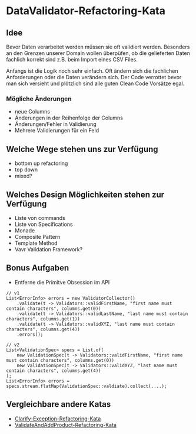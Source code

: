 # DataValidator-Refactoring-Kata

## Idee
Bevor Daten verarbeitet werden müssen sie oft validiert werden. Besonders an den Grenzen unserer Domain wollen überpüfen, ob die gelieferten Daten fachlich korrekt sind z.B. beim Import eines CSV Files.

Anfangs ist die Logik noch sehr einfach. Oft ändern sich die fachlichen Anforderungen oder die Daten verändern sich. Der Code verrottet bevor man sich versieht und plötzlich sind alle guten Clean Code Vorsätze egal. 

### Mögliche Änderungen
- neue Columns
- Änderungen in der Reihenfolge der Columns
- Änderungen/Fehler in Validierung
- Mehrere Validierungen für ein Feld

## Welche Wege stehen uns zur Verfügung
- bottom up refactoring
- top down
- mixed?

## Welches Design Möglichkeiten stehen zur Verfügung
-  Liste von commands
-  Liste von Specifications
-  Monade
-  Composite Pattern
-  Template Method
-  Vavr Validation Framework?

## Bonus Aufgaben

- Entferne die Primitve Obsession im API


```
// v1
List<ErrorInfo> errors = new ValidatorCollector()
	.validate(t -> Validators::validFirstName, "first name must contain characters", columns.get(0))
	.validate(t -> Validators::validLastName, "last name must contain characters", columns.get(1))
	.validate(t -> Validators::validXYZ, "last name must contain characters", columns.get(4))
	.errors();

// v2
List<ValidationSpec> specs = List.of(
	new ValidationSpec(t -> Validators::validFirstName, "first name must contain characters", columns.get(0))
	new ValidationSpec(t -> Validators::validXYZ, "last name must contain characters", columns.get(4))
);
List<ErrorInfo> errors = specs.stream.flatMap(ValidationSpec::valdiate).collect(....);

```

## Vergleichbare andere Katas
- [Clarify-Exception-Refactoring-Kata](https://github.com/emilybache/Clarify-Exception-Refactoring-Kata)
- [ValidateAndAddProduct-Refactoring-Kata](https://github.com/emilybache/ValidateAndAddProduct-Refactoring-Kata)


